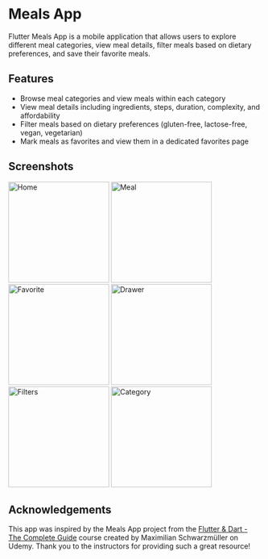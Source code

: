 # Meals App

Flutter Meals App is a mobile application that allows users to explore different meal categories, view meal details, filter meals based on dietary preferences, and save their favorite meals.

## Features

- Browse meal categories and view meals within each category
- View meal details including ingredients, steps, duration, complexity, and affordability
- Filter meals based on dietary preferences (gluten-free, lactose-free, vegan, vegetarian)
- Mark meals as favorites and view them in a dedicated favorites page

## Screenshots

<img src="https://github.com/khakestari/meals_app/assets/77167918/45596811-1720-4258-8333-3a2d39951fb1" alt="Home" width="200">
<img src="https://github.com/khakestari/meals_app/assets/77167918/aba46dd8-0bb4-4b78-8191-785872693694" alt="Meal" width="200">
<img src="https://github.com/khakestari/meals_app/assets/77167918/9a412a3d-48a2-449b-9be9-c3692856f69f" alt="Favorite" width="200">
<img src="https://github.com/khakestari/meals_app/assets/77167918/e5377a0f-978c-4d57-86ba-266ac7fbadd0" alt="Drawer" width="200">
<img src="https://github.com/khakestari/meals_app/assets/77167918/ab9a7ed4-4b7f-4879-8311-82728fff6baf" alt="Filters" width="200">
<img src="https://github.com/khakestari/meals_app/assets/77167918/1016ba73-412f-4c25-9446-637a7ddf2b1d" alt="Category" width="200">

## Acknowledgements

This app was inspired by the Meals App project from the [Flutter & Dart - The Complete Guide](https://www.udemy.com/course/learn-flutter-dart-to-build-ios-android-apps/?kw=flutter&src=sac) course created by Maximilian Schwarzmüller on Udemy. Thank you to the instructors for providing such a great resource!
